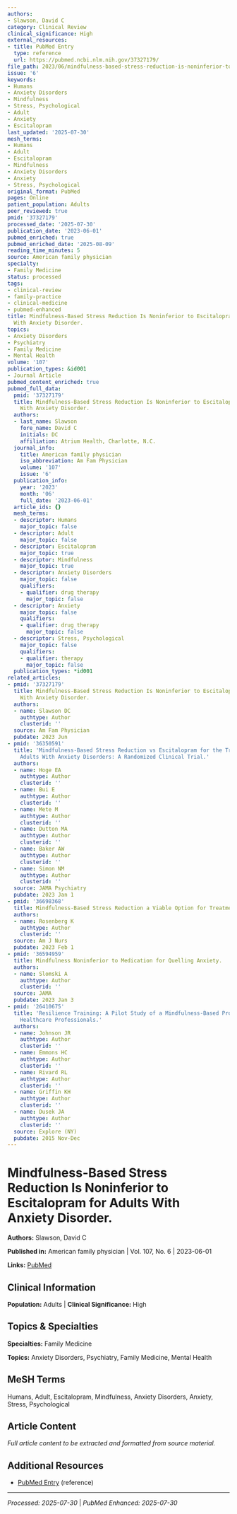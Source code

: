 ```yaml
---
authors:
- Slawson, David C
category: Clinical Review
clinical_significance: High
external_resources:
- title: PubMed Entry
  type: reference
  url: https://pubmed.ncbi.nlm.nih.gov/37327179/
file_path: 2023/06/mindfulness-based-stress-reduction-is-noninferior-to-escital.md
issue: '6'
keywords:
- Humans
- Anxiety Disorders
- Mindfulness
- Stress, Psychological
- Adult
- Anxiety
- Escitalopram
last_updated: '2025-07-30'
mesh_terms:
- Humans
- Adult
- Escitalopram
- Mindfulness
- Anxiety Disorders
- Anxiety
- Stress, Psychological
original_format: PubMed
pages: Online
patient_population: Adults
peer_reviewed: true
pmid: '37327179'
processed_date: '2025-07-30'
publication_date: '2023-06-01'
pubmed_enriched: true
pubmed_enriched_date: '2025-08-09'
reading_time_minutes: 5
source: American family physician
specialty:
- Family Medicine
status: processed
tags:
- clinical-review
- family-practice
- clinical-medicine
- pubmed-enhanced
title: Mindfulness-Based Stress Reduction Is Noninferior to Escitalopram for Adults
  With Anxiety Disorder.
topics:
- Anxiety Disorders
- Psychiatry
- Family Medicine
- Mental Health
volume: '107'
publication_types: &id001
- Journal Article
pubmed_content_enriched: true
pubmed_full_data:
  pmid: '37327179'
  title: Mindfulness-Based Stress Reduction Is Noninferior to Escitalopram for Adults
    With Anxiety Disorder.
  authors:
  - last_name: Slawson
    fore_name: David C
    initials: DC
    affiliation: Atrium Health, Charlotte, N.C.
  journal_info:
    title: American family physician
    iso_abbreviation: Am Fam Physician
    volume: '107'
    issue: '6'
  publication_info:
    year: '2023'
    month: '06'
    full_date: '2023-06-01'
  article_ids: {}
  mesh_terms:
  - descriptor: Humans
    major_topic: false
  - descriptor: Adult
    major_topic: false
  - descriptor: Escitalopram
    major_topic: true
  - descriptor: Mindfulness
    major_topic: true
  - descriptor: Anxiety Disorders
    major_topic: false
    qualifiers:
    - qualifier: drug therapy
      major_topic: false
  - descriptor: Anxiety
    major_topic: false
    qualifiers:
    - qualifier: drug therapy
      major_topic: false
  - descriptor: Stress, Psychological
    major_topic: false
    qualifiers:
    - qualifier: therapy
      major_topic: false
  publication_types: *id001
related_articles:
- pmid: '37327179'
  title: Mindfulness-Based Stress Reduction Is Noninferior to Escitalopram for Adults
    With Anxiety Disorder.
  authors:
  - name: Slawson DC
    authtype: Author
    clusterid: ''
  source: Am Fam Physician
  pubdate: 2023 Jun
- pmid: '36350591'
  title: 'Mindfulness-Based Stress Reduction vs Escitalopram for the Treatment of
    Adults With Anxiety Disorders: A Randomized Clinical Trial.'
  authors:
  - name: Hoge EA
    authtype: Author
    clusterid: ''
  - name: Bui E
    authtype: Author
    clusterid: ''
  - name: Mete M
    authtype: Author
    clusterid: ''
  - name: Dutton MA
    authtype: Author
    clusterid: ''
  - name: Baker AW
    authtype: Author
    clusterid: ''
  - name: Simon NM
    authtype: Author
    clusterid: ''
  source: JAMA Psychiatry
  pubdate: 2023 Jan 1
- pmid: '36698368'
  title: Mindfulness-Based Stress Reduction a Viable Option for Treatment of Anxiety.
  authors:
  - name: Rosenberg K
    authtype: Author
    clusterid: ''
  source: Am J Nurs
  pubdate: 2023 Feb 1
- pmid: '36594959'
  title: Mindfulness Noninferior to Medication for Quelling Anxiety.
  authors:
  - name: Slomski A
    authtype: Author
    clusterid: ''
  source: JAMA
  pubdate: 2023 Jan 3
- pmid: '26410675'
  title: 'Resilience Training: A Pilot Study of a Mindfulness-Based Program with Depressed
    Healthcare Professionals.'
  authors:
  - name: Johnson JR
    authtype: Author
    clusterid: ''
  - name: Emmons HC
    authtype: Author
    clusterid: ''
  - name: Rivard RL
    authtype: Author
    clusterid: ''
  - name: Griffin KH
    authtype: Author
    clusterid: ''
  - name: Dusek JA
    authtype: Author
    clusterid: ''
  source: Explore (NY)
  pubdate: 2015 Nov-Dec
---
```


# Mindfulness-Based Stress Reduction Is Noninferior to Escitalopram for Adults With Anxiety Disorder.

**Authors:** Slawson, David C

**Published in:** American family physician | Vol. 107, No. 6 | 2023-06-01

**Links:** [PubMed](https://pubmed.ncbi.nlm.nih.gov/37327179/)

## Clinical Information

**Population:** Adults | **Clinical Significance:** High

## Topics & Specialties

**Specialties:** Family Medicine

**Topics:** Anxiety Disorders, Psychiatry, Family Medicine, Mental Health

## MeSH Terms

Humans, Adult, Escitalopram, Mindfulness, Anxiety Disorders, Anxiety, Stress, Psychological

## Article Content

*Full article content to be extracted and formatted from source material.*

## Additional Resources

- [PubMed Entry](https://pubmed.ncbi.nlm.nih.gov/37327179/) (reference)

---

*Processed: 2025-07-30* | *PubMed Enhanced: 2025-07-30*
